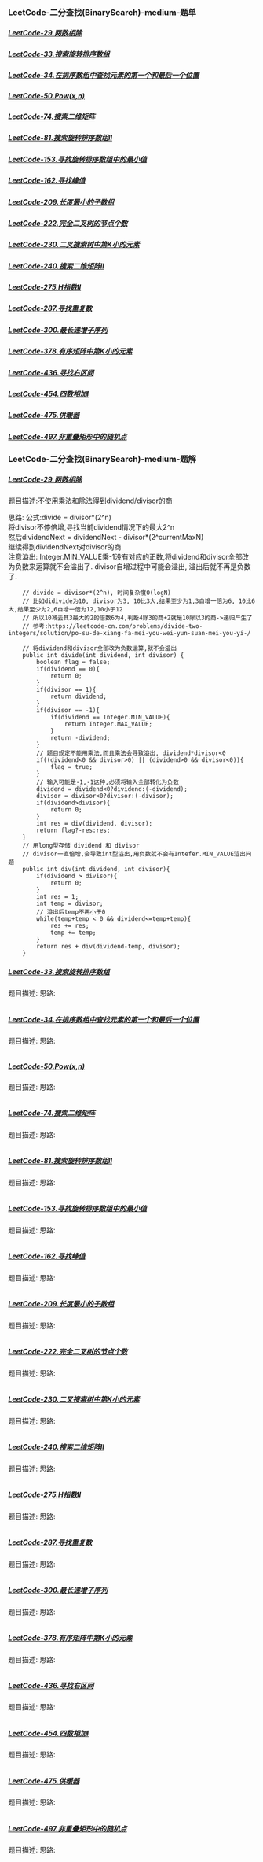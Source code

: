 ### <a id="_link_click_group">LeetCode-二分查找(BinarySearch)-medium-题单</a>
##### [LeetCode-29.两数相除](#_id29)
##### [LeetCode-33.搜索旋转排序数组](#_id33)
##### [LeetCode-34.在排序数组中查找元素的第一个和最后一个位置](#_id34)
##### [LeetCode-50.Pow(x,n)](#_id50)
##### [LeetCode-74.搜索二维矩阵](#_id74)
##### [LeetCode-81.搜索旋转排序数组II](#_id81)
##### [LeetCode-153.寻找旋转排序数组中的最小值](#_id153)
##### [LeetCode-162.寻找峰值](#_id162)
##### [LeetCode-209.长度最小的子数组](#_id209)
##### [LeetCode-222.完全二叉树的节点个数](#_id222)
##### [LeetCode-230.二叉搜索树中第K小的元素](#_id230)
##### [LeetCode-240.搜索二维矩阵II](#_id240)
##### [LeetCode-275.H指数II](#_id275)
##### [LeetCode-287.寻找重复数](#_id287)
##### [LeetCode-300.最长递增子序列](#_id300)
##### [LeetCode-378.有序矩阵中第K小的元素](#_id378)
##### [LeetCode-436.寻找右区间](#_id436)
##### [LeetCode-454.四数相加I](#_id454)
##### [LeetCode-475.供暖器](#_id475)
##### [LeetCode-497.非重叠矩形中的随机点](#_id497)

### LeetCode-二分查找(BinarySearch)-medium-题解
##### <a id="_id29">[LeetCode-29.两数相除](#_link_click_group)</a>
题目描述:不使用乘法和除法得到dividend/divisor的商  


思路:
公式:divide = divisor*(2^n)   
将divisor不停倍增,寻找当前dividend情况下的最大2^n  
然后dividendNext = dividendNext  - divisor*(2^currentMaxN)  
继续得到dividendNext对divisor的商  
注意溢出:
Integer.MIN_VALUE乘-1没有对应的正数,将dividend和divisor全部改为负数来运算就不会溢出了.
divisor自增过程中可能会溢出, 溢出后就不再是负数了.  
```
    // divide = divisor*(2^n), 时间复杂度O(logN)
    // 比如didivide为10, divisor为3, 10比3大,结果至少为1,3自增一倍为6, 10比6大,结果至少为2,6自增一倍为12,10小于12
    // 所以10减去其3最大的2的倍数6为4,判断4除3的商+2就是10除以3的商->递归产生了
    // 参考:https://leetcode-cn.com/problems/divide-two-integers/solution/po-su-de-xiang-fa-mei-you-wei-yun-suan-mei-you-yi-/

    // 将dividend和divisor全部改为负数运算,就不会溢出
    public int divide(int dividend, int divisor) {
        boolean flag = false;
        if(dividend == 0){
            return 0;
        }
        if(divisor == 1){
            return dividend;
        }
        if(divisor == -1){
            if(dividend == Integer.MIN_VALUE){
                return Integer.MAX_VALUE;
            }
            return -dividend;
        }
        // 题目规定不能用乘法,而且乘法会导致溢出, dividend*divisor<0
        if((dividend<0 && divisor>0) || (dividend>0 && divisor<0)){
            flag = true;
        }
        // 输入可能是-1,-1这种,必须将输入全部转化为负数
        dividend = dividend<0?dividend:(-dividend);
        divisor = divisor<0?divisor:(-divisor);
        if(dividend>divisor){
            return 0;
        }
        int res = div(dividend, divisor);
        return flag?-res:res;
    }
    // 用long型存储 dividend 和 divisor
    // divisor一直倍增,会导致int型溢出,用负数就不会有Intefer.MIN_VALUE溢出问题
    public int div(int dividend, int divisor){
        if(dividend > divisor){
            return 0;
        }
        int res = 1;
        int temp = divisor;
        // 溢出后temp不再小于0
        while(temp+temp < 0 && dividend<=temp+temp){
            res += res;
            temp += temp;
        }
        return res + div(dividend-temp, divisor);
    }
```
##### <a id="_id33">[LeetCode-33.搜索旋转排序数组](#_link_click_group)</a>
题目描述:
思路:
```

```
##### <a id="_id34">[LeetCode-34.在排序数组中查找元素的第一个和最后一个位置](#_link_click_group)</a>
题目描述:
思路:
```

```
##### <a id="_id50">[LeetCode-50.Pow(x,n)](#_link_click_group)</a>
题目描述:
思路:
```

```
##### <a id="_id74">[LeetCode-74.搜索二维矩阵](#_link_click_group)</a>
题目描述:
思路:
```

```
##### <a id="_id81">[LeetCode-81.搜索旋转排序数组II](#_link_click_group)</a>
题目描述:
思路:
```

```
##### <a id="_id153">[LeetCode-153.寻找旋转排序数组中的最小值](#_link_click_group)</a>
题目描述:
思路:
```

```
##### <a id="_id162">[LeetCode-162.寻找峰值](#_link_click_group)</a>
题目描述:
思路:
```

```
##### <a id="_id209">[LeetCode-209.长度最小的子数组](#_link_click_group)</a>
题目描述:
思路:
```

```
##### <a id="_id222">[LeetCode-222.完全二叉树的节点个数](#_link_click_group)</a>
题目描述:
思路:
```

```
##### <a id="_id230">[LeetCode-230.二叉搜索树中第K小的元素](#_link_click_group)</a>
题目描述:
思路:
```

```
##### <a id="_id240">[LeetCode-240.搜索二维矩阵II](#_link_click_group)</a>
题目描述:
思路:
```

```
##### <a id="_id275">[LeetCode-275.H指数II](#_link_click_group)</a>
题目描述:
思路:
```

```
##### <a id="_id287">[LeetCode-287.寻找重复数](#_link_click_group)</a>
题目描述:
思路:
```

```
##### <a id="_id300">[LeetCode-300.最长递增子序列](#_link_click_group)</a>
题目描述:
思路:
```

```
##### <a id="_id378">[LeetCode-378.有序矩阵中第K小的元素](#_link_click_group)</a>
题目描述:
思路:
```

```
##### <a id="_id436">[LeetCode-436.寻找右区间](#_link_click_group)</a>
题目描述:
思路:
```

```
##### <a id="_id454">[LeetCode-454.四数相加I](#_link_click_group)</a>
题目描述:
思路:
```

```
##### <a id="_id475">[LeetCode-475.供暖器](#_link_click_group)</a>
题目描述:
思路:
```

```
##### <a id="_id497">[LeetCode-497.非重叠矩形中的随机点](#_link_click_group)</a>
题目描述:
思路:
```

```

